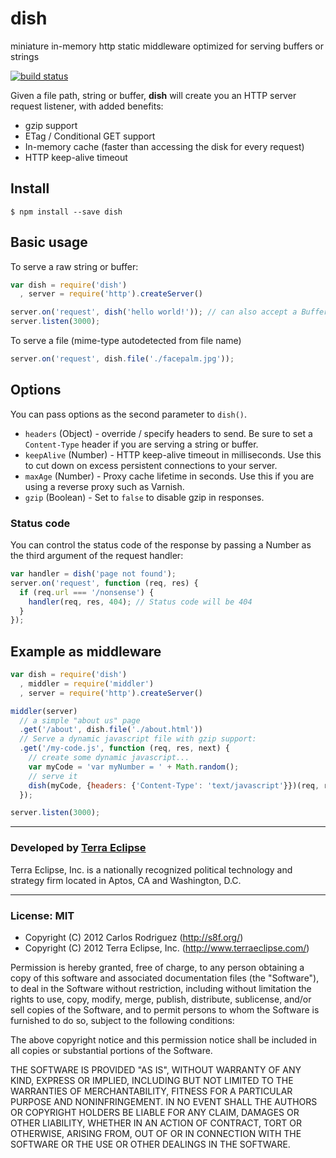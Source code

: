 dish
====

miniature in-memory http static middleware optimized for serving buffers or strings

[![build status](https://secure.travis-ci.org/carlos8f/node-dish.png)](http://travis-ci.org/carlos8f/node-dish)

Given a file path, string or buffer, **dish** will create you an HTTP server request
listener, with added benefits:

- gzip support
- ETag / Conditional GET support
- In-memory cache (faster than accessing the disk for every request)
- HTTP keep-alive timeout

Install
-------

```
$ npm install --save dish
```

Basic usage
-----------

To serve a raw string or buffer:

```js
var dish = require('dish')
  , server = require('http').createServer()

server.on('request', dish('hello world!')); // can also accept a Buffer instance
server.listen(3000);
```

To serve a file (mime-type autodetected from file name)

```js
server.on('request', dish.file('./facepalm.jpg'));
```

Options
-------

You can pass options as the second parameter to `dish()`.

- `headers` (Object) - override / specify headers to send. Be sure to set a `Content-Type`
  header if you are serving a string or buffer.
- `keepAlive` (Number) - HTTP keep-alive timeout in milliseconds. Use this to
  cut down on excess persistent connections to your server.
- `maxAge` (Number) - Proxy cache lifetime in seconds. Use this if you are using
  a reverse proxy such as Varnish.
- `gzip` (Boolean) - Set to `false` to disable gzip in responses.

### Status code

You can control the status code of the response by passing a Number as the third
argument of the request handler:

```js
var handler = dish('page not found');
server.on('request', function (req, res) {
  if (req.url === '/nonsense') {
    handler(req, res, 404); // Status code will be 404
  }
});
```

Example as middleware
---------------------

```js
var dish = require('dish')
  , middler = require('middler')
  , server = require('http').createServer()

middler(server)
  // a simple "about us" page
  .get('/about', dish.file('./about.html'))
  // Serve a dynamic javascript file with gzip support:
  .get('/my-code.js', function (req, res, next) {
    // create some dynamic javascript...
    var myCode = 'var myNumber = ' + Math.random();
    // serve it
    dish(myCode, {headers: {'Content-Type': 'text/javascript'}})(req, res);
  });

server.listen(3000);
```

- - -

### Developed by [Terra Eclipse](http://www.terraeclipse.com)
Terra Eclipse, Inc. is a nationally recognized political technology and
strategy firm located in Aptos, CA and Washington, D.C.

- - -

### License: MIT

- Copyright (C) 2012 Carlos Rodriguez (http://s8f.org/)
- Copyright (C) 2012 Terra Eclipse, Inc. (http://www.terraeclipse.com/)

Permission is hereby granted, free of charge, to any person obtaining a copy
of this software and associated documentation files (the &quot;Software&quot;), to deal
in the Software without restriction, including without limitation the rights
to use, copy, modify, merge, publish, distribute, sublicense, and/or sell
copies of the Software, and to permit persons to whom the Software is furnished
to do so, subject to the following conditions:

The above copyright notice and this permission notice shall be included in
all copies or substantial portions of the Software.

THE SOFTWARE IS PROVIDED &quot;AS IS&quot;, WITHOUT WARRANTY OF ANY KIND, EXPRESS OR
IMPLIED, INCLUDING BUT NOT LIMITED TO THE WARRANTIES OF MERCHANTABILITY,
FITNESS FOR A PARTICULAR PURPOSE AND NONINFRINGEMENT. IN NO EVENT SHALL THE
AUTHORS OR COPYRIGHT HOLDERS BE LIABLE FOR ANY CLAIM, DAMAGES OR OTHER
LIABILITY, WHETHER IN AN ACTION OF CONTRACT, TORT OR OTHERWISE, ARISING FROM,
OUT OF OR IN CONNECTION WITH THE SOFTWARE OR THE USE OR OTHER DEALINGS IN THE
SOFTWARE.